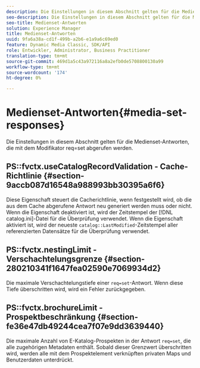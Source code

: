 ```yaml
---
description: Die Einstellungen in diesem Abschnitt gelten für die Medienset-Antworten, die mit dem Modifikator req=set abgerufen werden.
seo-description: Die Einstellungen in diesem Abschnitt gelten für die Medienset-Antworten, die mit dem Modifikator req=set abgerufen werden.
seo-title: Medienset-Antworten
solution: Experience Manager
title: Medienset-Antworten
uuid: 9fa6a38a-cd1f-499b-a2b6-e1a9a6c69ed0
feature: Dynamic Media Classic, SDK/API
role: Entwickler, Administrator, Business Practitioner
translation-type: tm+mt
source-git-commit: 469d1a5c43a972116a8a2efb0de5708800130a99
workflow-type: tm+mt
source-wordcount: '174'
ht-degree: 0%

---
```



# Medienset-Antworten{#media-set-responses}

Die Einstellungen in diesem Abschnitt gelten für die Medienset-Antworten, die mit dem Modifikator req=set abgerufen werden.

## PS::fvctx.useCatalogRecordValidation - Cache-Richtlinie {#section-9accb087d16548a988993bb30395a6f6}

Diese Eigenschaft steuert die Cacherichtlinie, wenn festgestellt wird, ob die aus dem Cache abgerufene Antwort neu generiert werden muss oder nicht. Wenn die Eigenschaft deaktiviert ist, wird der Zeitstempel der [!DNL catalog.ini]-Datei für die Überprüfung verwendet. Wenn die Eigenschaft aktiviert ist, wird der neueste `catalog::LastModified`-Zeitstempel aller referenzierten Datensätze für die Überprüfung verwendet.

## PS::fvctx.nestingLimit - Verschachtelungsgrenze {#section-280210341f1647fea02590e7069934d2}

Die maximale Verschachtelungstiefe einer `req=set`-Antwort. Wenn diese Tiefe überschritten wird, wird ein Fehler zurückgegeben.

## PS::fvctx.brochureLimit - Prospektbeschränkung {#section-fe36e47db49244cea7f07e9dd3639440}

Die maximale Anzahl von E-Katalog-Prospekten in der Antwort `req=set`, die alle zugehörigen Metadaten enthält. Sobald dieser Grenzwert überschritten wird, werden alle mit dem Prospektelement verknüpften privaten Maps und Benutzerdaten unterdrückt.
